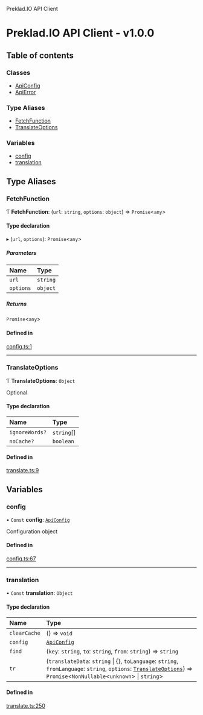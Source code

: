 Preklad.IO API Client

# Preklad.IO API Client - v1.0.0

## Table of contents

### Classes

- [ApiConfig](classes/ApiConfig.md)
- [ApiError](classes/ApiError.md)

### Type Aliases

- [FetchFunction](README.md#fetchfunction)
- [TranslateOptions](README.md#translateoptions)

### Variables

- [config](README.md#config)
- [translation](README.md#translation)

## Type Aliases

### FetchFunction

Ƭ **FetchFunction**: (`url`: `string`, `options`: `object`) => `Promise`\<`any`\>

#### Type declaration

▸ (`url`, `options`): `Promise`\<`any`\>

##### Parameters

| Name | Type |
| :------ | :------ |
| `url` | `string` |
| `options` | `object` |

##### Returns

`Promise`\<`any`\>

#### Defined in

[config.ts:1](https://github.com/TedyHub/preklad-io-js-client/blob/ab72497/src/config.ts#L1)

___

### TranslateOptions

Ƭ **TranslateOptions**: `Object`

Optional

#### Type declaration

| Name | Type |
| :------ | :------ |
| `ignoreWords?` | `string`[] |
| `noCache?` | `boolean` |

#### Defined in

[translate.ts:9](https://github.com/TedyHub/preklad-io-js-client/blob/ab72497/src/translate.ts#L9)

## Variables

### config

• `Const` **config**: [`ApiConfig`](classes/ApiConfig.md)

Configuration object

#### Defined in

[config.ts:67](https://github.com/TedyHub/preklad-io-js-client/blob/ab72497/src/config.ts#L67)

___

### translation

• `Const` **translation**: `Object`

#### Type declaration

| Name | Type |
| :------ | :------ |
| `clearCache` | () => `void` |
| `config` | [`ApiConfig`](classes/ApiConfig.md) |
| `find` | (`key`: `string`, `to`: `string`, `from`: `string`) => `string` |
| `tr` | (`translateData`: `string` \| {}, `toLanguage`: `string`, `fromLanguage`: `string`, `options`: [`TranslateOptions`](README.md#translateoptions)) => `Promise`\<`NonNullable`\<`unknown`\> \| `string`\> |

#### Defined in

[translate.ts:250](https://github.com/TedyHub/preklad-io-js-client/blob/ab72497/src/translate.ts#L250)
